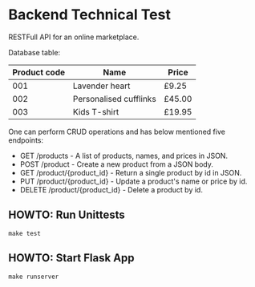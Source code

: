 Backend Technical Test
======================
RESTFull API for an online marketplace.

Database table:

Product code  | Name  |  Price |
|---|---|---|
|  001 |  Lavender heart | £9.25  |
|  002 |  Personalised cufflinks | £45.00  |
|  003 |  Kids T-shirt | £19.95 |

One can perform CRUD operations and has below mentioned five endpoints:

* GET /products - A list of products, names, and prices in JSON.
* POST /product - Create a new product from a JSON body.
* GET /product/{product_id} - Return a single product by id in JSON.
* PUT /product/{product_id} - Update a product's name or price by id.
* DELETE /product/{product_id} - Delete a product by id.

HOWTO: Run Unittests
--------------------

```shell
make test
```

HOWTO: Start Flask App
----------------------

```shell
make runserver
```
